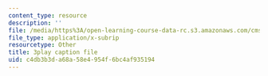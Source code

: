 ```yaml
---
content_type: resource
description: ''
file: /media/https%3A/open-learning-course-data-rc.s3.amazonaws.com/cms-608-game-design-fall-2010/c4db3b3da68a58e4954f6bc4af935194_68556.vtt
file_type: application/x-subrip
resourcetype: Other
title: 3play caption file
uid: c4db3b3d-a68a-58e4-954f-6bc4af935194
---
```

